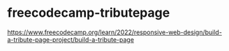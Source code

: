 # freecodecamp-tributepage
https://www.freecodecamp.org/learn/2022/responsive-web-design/build-a-tribute-page-project/build-a-tribute-page
